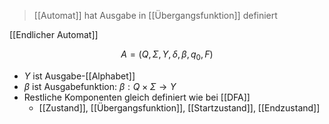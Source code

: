 > [[Automat]] hat Ausgabe in [[Übergangsfunktion]] definiert

[[Endlicher Automat]]

$$A = (Q, \Sigma, Y, \delta, \beta, q_{0}, F)$$

- $Y$ ist Ausgabe-[[Alphabet]]
- $\beta$ ist Ausgabefunktion: $\beta: Q \times \Sigma \rightarrow Y$
- Restliche Komponenten gleich definiert wie bei [[DFA]]
	- [[Zustand]], [[Übergangsfunktion]], [[Startzustand]], [[Endzustand]]